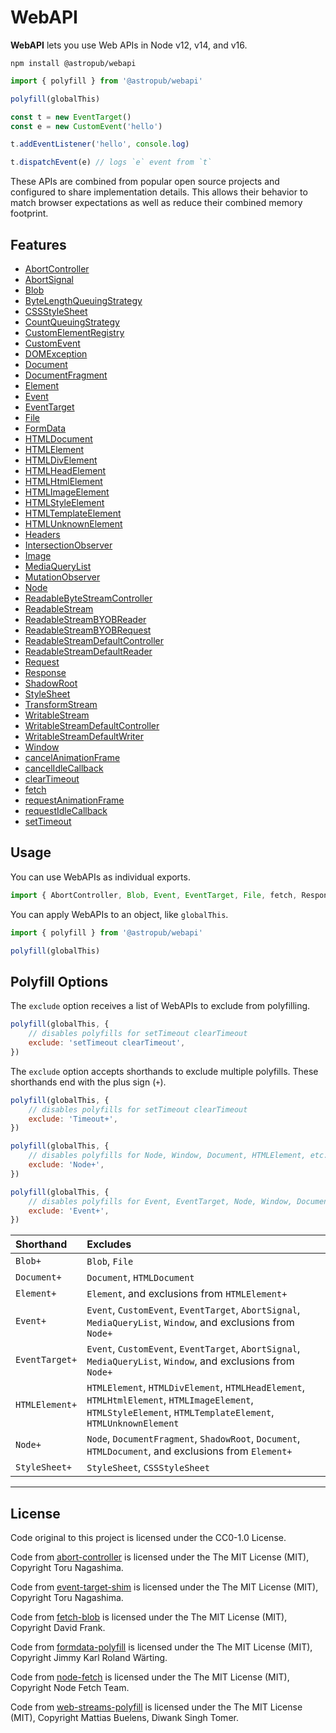 # WebAPI

**WebAPI** lets you use Web APIs in Node v12, v14, and v16.

```shell
npm install @astropub/webapi
```

```js
import { polyfill } from '@astropub/webapi'

polyfill(globalThis)

const t = new EventTarget()
const e = new CustomEvent('hello')

t.addEventListener('hello', console.log)

t.dispatchEvent(e) // logs `e` event from `t`
```

These APIs are combined from popular open source projects and configured to share implementation details. This allows their behavior to match browser expectations as well as reduce their combined memory footprint.

## Features

- [AbortController](https://developer.mozilla.org/en-US/docs/Web/API/AbortController)
- [AbortSignal](https://developer.mozilla.org/en-US/docs/Web/API/AbortSignal)
- [Blob](https://developer.mozilla.org/en-US/docs/Web/API/Blob)
- [ByteLengthQueuingStrategy](https://developer.mozilla.org/en-US/docs/Web/API/ByteLengthQueuingStrategy)
- [CSSStyleSheet](https://developer.mozilla.org/en-US/docs/Web/API/CSSStyleSheet)
- [CountQueuingStrategy](https://developer.mozilla.org/en-US/docs/Web/API/CountQueuingStrategy)
- [CustomElementRegistry](https://developer.mozilla.org/en-US/docs/Web/API/CustomElementRegistry)
- [CustomEvent](https://developer.mozilla.org/en-US/docs/Web/API/CustomEvent)
- [DOMException](https://developer.mozilla.org/en-US/docs/Web/API/DOMException)
- [Document](https://developer.mozilla.org/en-US/docs/Web/API/Document)
- [DocumentFragment](https://developer.mozilla.org/en-US/docs/Web/API/DocumentFragment)
- [Element](https://developer.mozilla.org/en-US/docs/Web/API/Element)
- [Event](https://developer.mozilla.org/en-US/docs/Web/API/Event)
- [EventTarget](https://developer.mozilla.org/en-US/docs/Web/API/EventTarget)
- [File](https://developer.mozilla.org/en-US/docs/Web/API/File)
- [FormData](https://developer.mozilla.org/en-US/docs/Web/API/FormData)
- [HTMLDocument](https://developer.mozilla.org/en-US/docs/Web/API/HTMLDocument)
- [HTMLElement](https://developer.mozilla.org/en-US/docs/Web/API/HTMLElement)
- [HTMLDivElement](https://developer.mozilla.org/en-US/docs/Web/API/HTMLDivElement)
- [HTMLHeadElement](https://developer.mozilla.org/en-US/docs/Web/API/HTMLHeadElement)
- [HTMLHtmlElement](https://developer.mozilla.org/en-US/docs/Web/API/HTMLHtmlElement)
- [HTMLImageElement](https://developer.mozilla.org/en-US/docs/Web/API/HTMLImageElement)
- [HTMLStyleElement](https://developer.mozilla.org/en-US/docs/Web/API/HTMLStyleElement)
- [HTMLTemplateElement](https://developer.mozilla.org/en-US/docs/Web/API/HTMLTemplateElement)
- [HTMLUnknownElement](https://developer.mozilla.org/en-US/docs/Web/API/HTMLUnknownElement)
- [Headers](https://developer.mozilla.org/en-US/docs/Web/API/Headers)
- [IntersectionObserver](https://developer.mozilla.org/en-US/docs/Web/API/IntersectionObserver)
- [Image](https://developer.mozilla.org/en-US/docs/Web/API/Image)
- [MediaQueryList](https://developer.mozilla.org/en-US/docs/Web/API/MediaQueryList)
- [MutationObserver](https://developer.mozilla.org/en-US/docs/Web/API/MutationObserver)
- [Node](https://developer.mozilla.org/en-US/docs/Web/API/Node)
- [ReadableByteStreamController](https://developer.mozilla.org/en-US/docs/Web/API/ReadableByteStreamController)
- [ReadableStream](https://developer.mozilla.org/en-US/docs/Web/API/ReadableStream)
- [ReadableStreamBYOBReader](https://developer.mozilla.org/en-US/docs/Web/API/ReadableStreamBYOBReader)
- [ReadableStreamBYOBRequest](https://developer.mozilla.org/en-US/docs/Web/API/ReadableStreamBYOBRequest)
- [ReadableStreamDefaultController](https://developer.mozilla.org/en-US/docs/Web/API/ReadableStreamDefaultController)
- [ReadableStreamDefaultReader](https://developer.mozilla.org/en-US/docs/Web/API/ReadableStreamDefaultReader)
- [Request](https://developer.mozilla.org/en-US/docs/Web/API/Request)
- [Response](https://developer.mozilla.org/en-US/docs/Web/API/Response)
- [ShadowRoot](https://developer.mozilla.org/en-US/docs/Web/API/ShadowRoot)
- [StyleSheet](https://developer.mozilla.org/en-US/docs/Web/API/StyleSheet)
- [TransformStream](https://developer.mozilla.org/en-US/docs/Web/API/TransformStream)
- [WritableStream](https://developer.mozilla.org/en-US/docs/Web/API/WritableStream)
- [WritableStreamDefaultController](https://developer.mozilla.org/en-US/docs/Web/API/WritableStreamDefaultController)
- [WritableStreamDefaultWriter](https://developer.mozilla.org/en-US/docs/Web/API/WritableStreamDefaultWriter)
- [Window](https://developer.mozilla.org/en-US/docs/Web/API/Window)
- [cancelAnimationFrame](https://developer.mozilla.org/en-US/docs/Web/API/cancelAnimationFrame)
- [cancelIdleCallback](https://developer.mozilla.org/en-US/docs/Web/API/cancelIdleCallback)
- [clearTimeout](https://developer.mozilla.org/en-US/docs/Web/API/clearTimeout)
- [fetch](https://developer.mozilla.org/en-US/docs/Web/API/fetch)
- [requestAnimationFrame](https://developer.mozilla.org/en-US/docs/Web/API/requestAnimationFrame)
- [requestIdleCallback](https://developer.mozilla.org/en-US/docs/Web/API/requestIdleCallback)
- [setTimeout](https://developer.mozilla.org/en-US/docs/Web/API/setTimeout)

## Usage

You can use WebAPIs as individual exports.

```js
import { AbortController, Blob, Event, EventTarget, File, fetch, Response } from '@astropub/webapi'
```

You can apply WebAPIs to an object, like `globalThis`.

```js
import { polyfill } from '@astropub/webapi'

polyfill(globalThis)
```

## Polyfill Options

The `exclude` option receives a list of WebAPIs to exclude from polyfilling.

```js
polyfill(globalThis, {
	// disables polyfills for setTimeout clearTimeout
	exclude: 'setTimeout clearTimeout',
})
```

The `exclude` option accepts shorthands to exclude multiple polyfills. These shorthands end with the plus sign (`+`).

```js
polyfill(globalThis, {
	// disables polyfills for setTimeout clearTimeout
	exclude: 'Timeout+',
})
```

```js
polyfill(globalThis, {
	// disables polyfills for Node, Window, Document, HTMLElement, etc.
	exclude: 'Node+',
})
```

```js
polyfill(globalThis, {
	// disables polyfills for Event, EventTarget, Node, Window, Document, HTMLElement, etc.
	exclude: 'Event+',
})
```

| Shorthand      | Excludes |
|:-------------- |:-------- |
| `Blob+`        | `Blob`, `File` |
| `Document+`    | `Document`, `HTMLDocument` |
| `Element+`     | `Element`, and exclusions from `HTMLElement+` |
| `Event+`       | `Event`, `CustomEvent`, `EventTarget`, `AbortSignal`, `MediaQueryList`, `Window`, and exclusions from `Node+` |
| `EventTarget+` | `Event`, `CustomEvent`, `EventTarget`, `AbortSignal`, `MediaQueryList`, `Window`, and exclusions from `Node+` |
| `HTMLElement+` | `HTMLElement`, `HTMLDivElement`, `HTMLHeadElement`, `HTMLHtmlElement`, `HTMLImageElement`, `HTMLStyleElement`, `HTMLTemplateElement`, `HTMLUnknownElement` |
| `Node+`        | `Node`, `DocumentFragment`, `ShadowRoot`, `Document`, `HTMLDocument`, and exclusions from `Element+` |
| `StyleSheet+`  | `StyleSheet`, `CSSStyleSheet` |

---



## License

Code original to this project is licensed under the CC0-1.0 License.

Code from [abort-controller](https://www.npmjs.com/package/abort-controller) is licensed under the The MIT License (MIT), Copyright Toru Nagashima.

Code from [event-target-shim](https://www.npmjs.com/package/event-target-shim) is licensed under the The MIT License (MIT), Copyright Toru Nagashima.

Code from [fetch-blob](https://www.npmjs.com/package/fetch-blob) is licensed under the The MIT License (MIT), Copyright David Frank.

Code from [formdata-polyfill](https://www.npmjs.com/package/formdata-polyfill) is licensed under the The MIT License (MIT), Copyright Jimmy Karl Roland Wärting.

Code from [node-fetch](https://www.npmjs.com/package/node-fetch) is licensed under the The MIT License (MIT), Copyright Node Fetch Team.

Code from [web-streams-polyfill](https://www.npmjs.com/package/web-streams-polyfill) is licensed under the The MIT License (MIT), Copyright Mattias Buelens, Diwank Singh Tomer.
